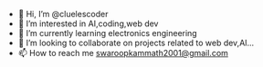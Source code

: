 - 👋 Hi, I’m @cluelescoder
- 👀 I’m interested in AI,coding,web dev
- 🌱 I’m currently learning electronics engineering
- 💞️ I’m looking to collaborate on projects related to web dev,AI...
- 📫 How to reach me swaroopkammath2001@gmail.com

<!---
cluelescoder/cluelescoder is a ✨ special ✨ repository because its `README.md` (this file) appears on your GitHub profile.
You can click the Preview link to take a look at your changes.
--->
